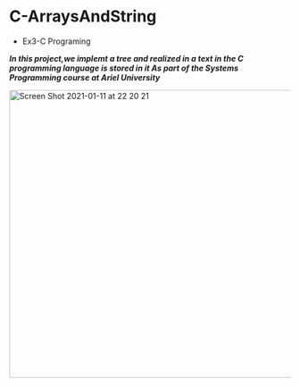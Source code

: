 # C-ArraysAndString
* Ex3-C Programing

***In this project,we implemt a tree and realized in a text in the C programming language is stored in it
As part of the Systems Programming course at Ariel University***

<img width="515" alt="Screen Shot 2021-01-11 at 22 20 21" src="https://user-images.githubusercontent.com/73976733/104233895-4fa67c00-545b-11eb-9025-81684fa54127.png">

